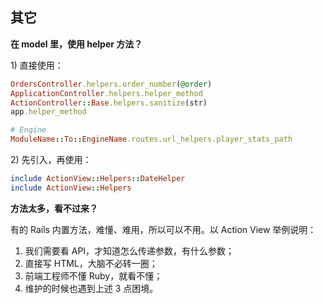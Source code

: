 ## 其它

**在 model 里，使用 helper 方法？**

1\) 直接使用：

```ruby
OrdersController.helpers.order_number(@order)
ApplicationController.helpers.helper_method
ActionController::Base.helpers.sanitize(str)
app.helper_method

# Engine
ModuleName::To::EngineName.routes.url_helpers.player_stats_path
```

2\) 先引入，再使用：

```ruby
include ActionView::Helpers::DateHelper
include ActionView::Helpers
```

**方法太多，看不过来？**

有的 Rails 内置方法，难懂、难用，所以可以不用。以 Action View 举例说明：

1. 我们需要看 API，才知道怎么传递参数，有什么参数；
2. 直接写 HTML，大脑不必转一圈；
3. 前端工程师不懂 Ruby，就看不懂；
4. 维护的时候也遇到上述 3 点困境。



